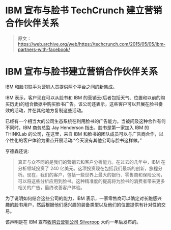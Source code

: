 # IBM 宣布与脸书 TechCrunch 建立营销合作伙伴关系

> 原文：<https://web.archive.org/web/https://techcrunch.com/2015/05/05/ibm-partners-with-facebook/>

# IBM 宣布与脸书建立营销合作伙伴关系

IBM 和脸书联手为营销人员提供两个平台之间的新集成。

IBM 表示，客户现在可以从脸书和 IBM 的营销云(后者包括天气、位置和以前的购买历史)的组合数据中购买脸书广告。该公司还表示，这些客户可以开展在脸书奏效的活动，并在其他地方复制这些活动。

已经有一个相当大的公司生态系统在利用脸书的广告能力。当被问及这种合作有何不同时，IBM 商务总监 Jay Henderson 指出，脸书是第一家加入 IBM 的 THINKLab 的公司，在这里，来自 IBM 和脸书的团队成员可以与广告商合作，以个性化的客户体验为重点开展活动:“今天没有其他公司与脸书这样做。”

亨德森还说:

> 真正与众不同的是我们的营销云和客户分析能力。在过去的几年中，IBM 在分析领域投资了 240 亿美元。这项投资现在包括我们最新的创新，旅程分析。现在，我们的客户，包括一些世界上最大的银行、零售商和保险公司，可以将这些分析应用到脸书。这种精准度的提高将为脸书的消费者带来更多相关的广告，最终改善客户体验。

为了说明如何结合这些公司的能力，IBM 表示，一家零售商可以确定对长跑感兴趣的脸书用户，然后根据他们感兴趣的装备类型以及他们的位置提供有针对性的交易。

该声明是在 IBM 宣布[收购云营销公司 Silverpop](https://web.archive.org/web/20230204070311/https://techcrunch.com/2014/04/10/ibm-scoops-up-silverpop/) 大约一年后发布的。